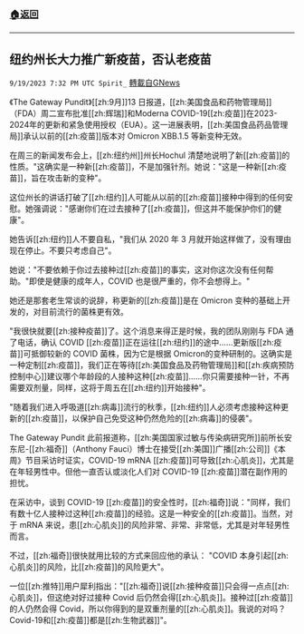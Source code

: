 ###  [:house:返回](README.md)
---


## 纽约州长大力推广新疫苗，否认老疫苗
`9/19/2023 7:32 PM UTC Spirit_` [轉載自GNews](https://gnews.org/articles/1712690)



《The Gateway Pundit》[[zh:9月]]13 日报道，[[zh:美国食品和药物管理局]]（FDA）周二宣布批准[[zh:辉瑞]]和Moderna COVID-19[[zh:疫苗]]在2023-2024年的更新和紧急使用授权（EUA）。这一进展表明，[[zh:美国食品药品管理局]]承认以前的[[zh:疫苗]]版本对 Omicron XBB.1.5 等新变种无效。

在周三的新闻发布会上，[[zh:纽约州]]州长Hochul 清楚地说明了新[[zh:疫苗]]的性质。"这确实是一种新[[zh:疫苗]]，不是加强针剂。她说："这是一种新[[zh:疫苗]]，旨在攻击新的变种"。

这位州长的讲话打破了[[zh:纽约]]人可能从以前的[[zh:疫苗]]接种中得到的任何安慰。她强调说："感谢你们在过去接种了[[zh:疫苗]]，但这并不能保护你们的健康"。

她告诉[[zh:纽约]]人不要自私，"我们从 2020 年 3 月就开始这样做了，没有理由现在停止。不要只考虑自己"。

她说："不要依赖于你过去接种过[[zh:疫苗]]的事实，这对你这次没有任何帮助。"即使是健康的成年人，COVID 也是很严重的，你不会想得上。"

她还是那套老生常谈的说辞，称更新的[[zh:疫苗]]是在 Omicron 变种的基础上开发的，对目前流行的菌株更有效。

"我很快就要[[zh:接种疫苗]]了。这个消息来得正是时候，我的团队刚刚与 FDA 通了电话，确认 COVID [[zh:疫苗]]正在运往[[zh:纽约]]的途中......更新版[[zh:疫苗]]可抵御较新的 COVID 菌株，因为它是根据 Omicron的变种研制的。这确实是一种定制[[zh:疫苗]]，我们正在等待[[zh:美国食品及药物管理局]]和[[zh:疾病预防控制中心]]建议哪个年龄段的人接种这种[[zh:疫苗]]......你只需要接种一针，不再需要双剂量，同样，这将于周五在[[zh:纽约]]开始接种"。

"随着我们进入呼吸道[[zh:病毒]]流行的秋季，[[zh:纽约]]人必须考虑接种这种更新的[[zh:疫苗]]，以保护自己免受这种仍然危险的[[zh:病毒]]的侵袭"。

The Gateway Pundit 此前报道称，[[zh:美国国家过敏与传染病研究所]]前所长安东尼-[[zh:福奇]]（Anthony Fauci）博士在接受[[zh:美国]]广播[[zh:公司]]《本周》节目采访时证实，COVID-19 mRNA [[zh:疫苗]]可导致[[zh:心肌炎]]，尤其是在年轻男性中。但他一直否认或淡化人们对 COVID-19 [[zh:疫苗]]潜在副作用的担忧。

在采访中，谈到 COVID-19 [[zh:疫苗]]的安全性时，[[zh:福奇]]说："同样，我们有数十亿人接种过这种[[zh:疫苗]]的经验。这是一种安全的[[zh:疫苗]]。当然，对于 mRNA 来说，患[[zh:心肌炎]]的风险非常、非常、非常低，尤其是对年轻男性而言。

不过，[[zh:福奇]]很快就用比较的方式来回应他的承认： "COVID 本身引起[[zh:心肌炎]]的风险，比[[zh:疫苗]]的风险更大"。

一位[[zh:推特]]用户犀利指出："[[zh:福奇]]说[[zh:接种疫苗]]只会得一点点[[zh:心肌炎]]，但这绝对好过接种 Covid 后仍然会得[[zh:心肌炎]]。接种过[[zh:疫苗]]的人仍然会得 Covid，所以你得到的是双重剂量的[[zh:心肌炎]]。我说的对吗？Covid-19和[[zh:疫苗]]都是[[zh:生物武器]]"。




